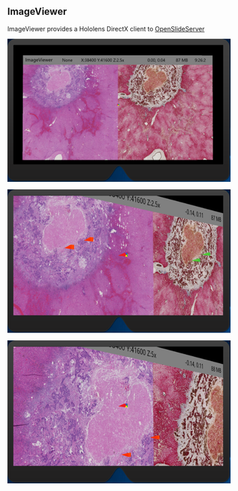 ## ImageViewer

ImageViewer provides a Hololens DirectX client to [OpenSlideServer](https://github.com/ebragge/OpenSlideServer)

![Image](/Images/im1.PNG)

![Image](/Images/im2.PNG)

![Image](/Images/im3.PNG)
